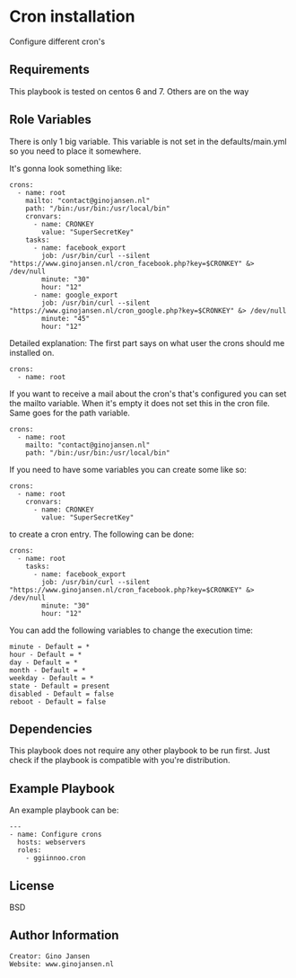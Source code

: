 Cron installation
=========

Configure different cron's

Requirements
------------

This playbook is tested on centos 6 and 7. Others are on the way

Role Variables
--------------

There is only 1 big variable. This variable is not set in the defaults/main.yml so you need to place it somewhere.

It's gonna look something like:

    crons:
      - name: root
        mailto: "contact@ginojansen.nl"
        path: "/bin:/usr/bin:/usr/local/bin"
        cronvars:
          - name: CRONKEY
            value: "SuperSecretKey"
        tasks:
          - name: facebook_export
            job: /usr/bin/curl --silent "https://www.ginojansen.nl/cron_facebook.php?key=$CRONKEY" &> /dev/null
            minute: "30"
            hour: "12"
          - name: google_export
            job: /usr/bin/curl --silent "https://www.ginojansen.nl/cron_google.php?key=$CRONKEY" &> /dev/null
            minute: "45"
            hour: "12"

Detailed explanation:
The first part says on what user the crons should me installed on.

    crons:
      - name: root


If you want to receive a mail about the cron's that's configured you can set the mailto variable. When it's empty it does not set this in the cron file.
Same goes for the path variable.
 
    crons:
      - name: root
        mailto: "contact@ginojansen.nl"
        path: "/bin:/usr/bin:/usr/local/bin"


If you need to have some variables you can create some like so:

    crons:
      - name: root
        cronvars:
          - name: CRONKEY
            value: "SuperSecretKey"


to create a cron entry. The following can be done:

    crons:
      - name: root
        tasks:
          - name: facebook_export
            job: /usr/bin/curl --silent "https://www.ginojansen.nl/cron_facebook.php?key=$CRONKEY" &> /dev/null
            minute: "30"
            hour: "12"

You can add the following variables to change the execution time:

    minute - Default = *
    hour - Default = *
    day - Default = *
    month - Default = *
    weekday - Default = *
    state - Default = present
    disabled - Default = false
    reboot - Default = false

Dependencies
------------

This playbook does not require any other playbook to be run first. Just check if the playbook is compatible with you're distribution.

Example Playbook
----------------

An example playbook can be:

    ---
    - name: Configure crons
      hosts: webservers
      roles:
        - ggiinnoo.cron

License
-------

BSD

Author Information
------------------

    Creator: Gino Jansen
    Website: www.ginojansen.nl